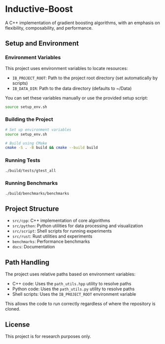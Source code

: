 # Inductive-Boost

A C++ implementation of gradient boosting algorithms, with an emphasis on flexibility, composability, and performance.

## Setup and Environment

### Environment Variables

This project uses environment variables to locate resources:

- `IB_PROJECT_ROOT`: Path to the project root directory (set automatically by scripts)
- `IB_DATA_DIR`: Path to the data directory (defaults to ~/Data)

You can set these variables manually or use the provided setup script:

```bash
source setup_env.sh
```

### Building the Project

```bash
# Set up environment variables
source setup_env.sh

# Build using CMake
cmake -S . -B build && cmake --build build
```

### Running Tests

```bash
./build/tests/gtest_all
```

### Running Benchmarks

```bash
./build/benchmarks/benchmarks
```

## Project Structure

- `src/cpp`: C++ implementation of core algorithms
- `src/python`: Python utilities for data processing and visualization
- `src/script`: Shell scripts for running experiments
- `src/rust`: Rust utilities and experiments
- `benchmarks`: Performance benchmarks
- `docs`: Documentation

## Path Handling

The project uses relative paths based on environment variables:

- C++ code: Uses the `path_utils.hpp` utility to resolve paths
- Python code: Uses the `path_utils.py` utility to resolve paths
- Shell scripts: Uses the `IB_PROJECT_ROOT` environment variable

This allows the code to run correctly regardless of where the repository is cloned.

## License

This project is for research purposes only.